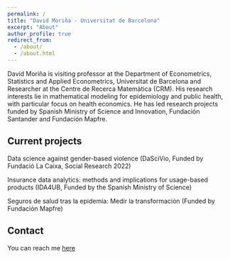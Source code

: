 ```yaml
---
permalink: /
title: "David Moriña - Universitat de Barcelona"
excerpt: "About"
author_profile: true
redirect_from: 
  - /about/
  - /about.html
---
```


David Moriña is visiting professor at the Department of Econometrics, Statistics and Applied Econometrics, Universitat de Barcelona and Researcher at the Centre de Recerca Matemàtica (CRM). His research interests lie in mathematical modeling for epidemiology and public health, with particular focus on health economics. He has led research projects funded by Spanish Ministry of Science and Innovation, Fundación Santander and Fundación Mapfre.

Current projects
------
Data science against gender-based violence (DaSciVio, Funded by Fundació La Caixa, Social Research 2022)

Insurance data analytics: methods and implications for usage-based products (IDA4UB, Funded by the Spanish Ministry of Science)

Seguros de salud tras la epidemia: Medir la transformación (Funded by Fundación Mapfre)

Contact
------
You can reach me [here](mailto:dmorina@ub.edu)
